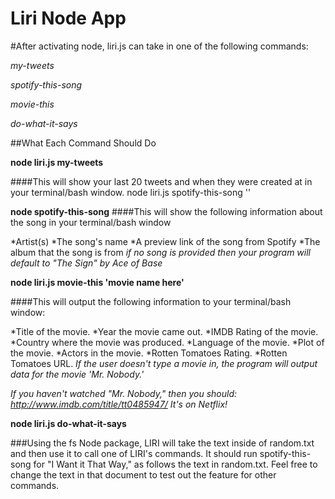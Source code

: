 # Liri Node App

#After activating node, liri.js can take in one of the following commands:

*my-tweets*

*spotify-this-song*

*movie-this*

*do-what-it-says*




##What Each Command Should Do

**node liri.js my-tweets**

####This will show your last 20 tweets and when they were created at in your terminal/bash window.
node liri.js spotify-this-song '<song name here>'


**node spotify-this-song**
####This will show the following information about the song in your terminal/bash window

*Artist(s)
*The song's name
*A preview link of the song from Spotify
*The album that the song is from
*if no song is provided then your program will default to "The Sign" by Ace of Base*

**node liri.js movie-this 'movie name here'**

####This will output the following information to your terminal/bash window:

*Title of the movie.
*Year the movie came out.
*IMDB Rating of the movie.
*Country where the movie was produced.
*Language of the movie.
*Plot of the movie.
*Actors in the movie.
*Rotten Tomatoes Rating.
*Rotten Tomatoes URL.
*If the user doesn't type a movie in, the program will output data for the movie 'Mr. Nobody.'*

*If you haven't watched "Mr. Nobody," then you should: http://www.imdb.com/title/tt0485947/
It's on Netflix!*

**node liri.js do-what-it-says**

###Using the fs Node package, LIRI will take the text inside of random.txt and then use it to call one of LIRI's commands.
It should run spotify-this-song for "I Want it That Way," as follows the text in random.txt.
Feel free to change the text in that document to test out the feature for other commands.
